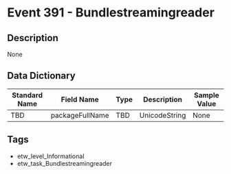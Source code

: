 # Event 391 - Bundlestreamingreader

## Description
None

## Data Dictionary
|Standard Name|Field Name|Type|Description|Sample Value|
|---|---|---|---|---|
|TBD|packageFullName|TBD|UnicodeString|None|None|

## Tags
* etw_level_Informational
* etw_task_Bundlestreamingreader